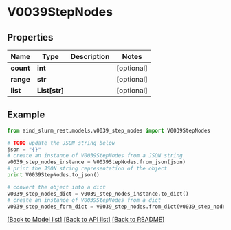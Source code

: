 # V0039StepNodes


## Properties

Name | Type | Description | Notes
------------ | ------------- | ------------- | -------------
**count** | **int** |  | [optional] 
**range** | **str** |  | [optional] 
**list** | **List[str]** |  | [optional] 

## Example

```python
from aind_slurm_rest.models.v0039_step_nodes import V0039StepNodes

# TODO update the JSON string below
json = "{}"
# create an instance of V0039StepNodes from a JSON string
v0039_step_nodes_instance = V0039StepNodes.from_json(json)
# print the JSON string representation of the object
print V0039StepNodes.to_json()

# convert the object into a dict
v0039_step_nodes_dict = v0039_step_nodes_instance.to_dict()
# create an instance of V0039StepNodes from a dict
v0039_step_nodes_form_dict = v0039_step_nodes.from_dict(v0039_step_nodes_dict)
```
[[Back to Model list]](../README.md#documentation-for-models) [[Back to API list]](../README.md#documentation-for-api-endpoints) [[Back to README]](../README.md)


